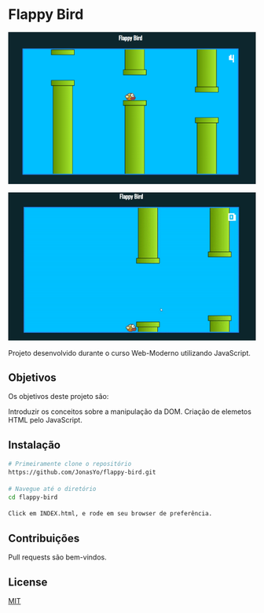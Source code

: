 # Flappy Bird

![Image01](other_files/screen01.PNG) 

![Image01](other_files/screen-gif.GIF) 

Projeto desenvolvido durante o curso Web-Moderno utilizando JavaScript.

## Objetivos

Os objetivos deste projeto são:

Introduzir os conceitos sobre a manipulação da DOM.
Criação de elemetos HTML pelo JavaScript.

## Instalação

```bash
# Primeiramente clone o repositório 
https://github.com/JonasYo/flappy-bird.git

# Navegue até o diretório
cd flappy-bird

Click em INDEX.html, e rode em seu browser de preferência.
```

## Contribuições
Pull requests são bem-vindos.

## License
[MIT](https://choosealicense.com/licenses/mit/)
